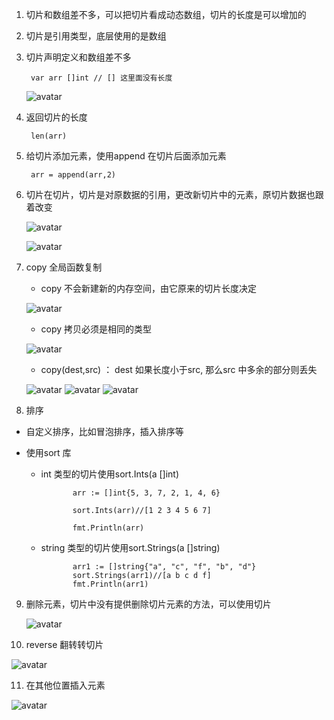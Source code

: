 1. 切片和数组差不多，可以把切片看成动态数组，切片的长度是可以增加的

2. 切片是引用类型，底层使用的是数组

3. 切片声明定义和数组差不多

        var arr []int // [] 这里面没有长度
   
   ![avatar](../../assets/slice-nil.jpg)

4. 返回切片的长度

        len(arr)

5. 给切片添加元素，使用append 在切片后面添加元素

        arr = append(arr,2)

6. 切片在切片，切片是对原数据的引用，更改新切片中的元素，原切片数据也跟着改变

   ![avatar](../../assets/slice-2.jpg)

   ![avatar](../../assets/slice-slice.jpg)

7. copy 全局函数复制

   + copy 不会新建新的内存空间，由它原来的切片长度决定

   ![avatar](../../assets/copy.jpg)

   + copy 拷贝必须是相同的类型

   ![avatar](../../assets/copy1.jpg)

   + copy(dest,src) ： dest 如果长度小于src, 那么src 中多余的部分则丢失

   ![avatar](../../assets/copy2.jpg)
   ![avatar](../../assets/copy3.jpg)
   ![avatar](../../assets/copy6.jpg)

8. 排序

+ 自定义排序，比如冒泡排序，插入排序等

+ 使用sort 库

   + int 类型的切片使用sort.Ints(a []int)

                arr := []int{5, 3, 7, 2, 1, 4, 6}

                sort.Ints(arr)//[1 2 3 4 5 6 7]

                fmt.Println(arr)

   + string 类型的切片使用sort.Strings(a []string)

                arr1 := []string{"a", "c", "f", "b", "d"}
                sort.Strings(arr1)//[a b c d f]
                fmt.Println(arr1)

9. 删除元素，切片中没有提供删除切片元素的方法，可以使用切片

   ![avatar](../../assets/slice-del.jpg)

10. reverse 翻转转切片

   ![avatar](../../assets/slice-reverse.jpg)

11. 在其他位置插入元素

   ![avatar](../../assets/slice-insert.jpg)